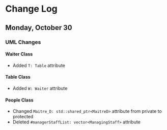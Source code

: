 # Change Log

## Monday, October 30

### UML Changes

#### Waiter Class
- Added `T: Table` attribute

#### Table Class
- Added `W: Waiter` attribute

#### People Class
- Changed `Maitre_D: std::shared_ptr<MaitreD>` attribute from private to protected
- Deleted `#managerStaffList: vector<ManagingStaff>` attribute
